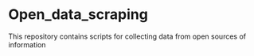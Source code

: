 # Open_data_scraping
This repository contains scripts for collecting data from open sources of information
